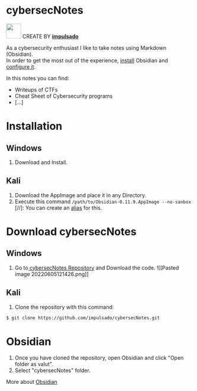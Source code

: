 # cybersecNotes
<img width="40" src="https://user-images.githubusercontent.com/72570835/160851125-da20806b-a367-4e2c-8253-bdd620191ac5.jpg"/> CREATE BY [**impulsado**](https://www.instagram.com/impulsado/)

As a cybersecurity enthusiast I like to take notes using Markdown (Obsidian). <br/>
In order to get the most out of the experience, [install](https://obsidian.md/) Obsidian and [configure it](obsidian://open?vault=cybersecNotes&file=General%2FObsidian). <br/>

In this notes you can find:
- Writeups of CTFs
- Cheat Sheet of Cybersecurity programs
- [...]

# Installation
## Windows
1. Download and Install.

## Kali
1. Download the AppImage and place it in any Directory.
2. Execute this command `/path/to/Obsidian-0.11.9.AppImage --no-sanbox`
[//]: You can create an [alias](obsidian://open?vault=cybersecNotes&file=Cheat%20Sheet%2FAliases) for this. 


# Download cybersecNotes
## Windows
1. Go to[ cybersecNotes Repository](https://github.com/impulsado/cybersecNotes) and Download the code.
![[Pasted image 20220605121426.png]]

## Kali
1. Clone the repository with this command:
```bash
$ git clone https://github.com/impulsado/cybersecNotes.git
```


# Obsidian
1. Once you have cloned the repository, open Obsidian and click "Open folder as valut".
2. Select "cybersecNotes" folder.

More about [Obsidian](https://www.youtube.com/results?search_query=obsidian+note+taking)



